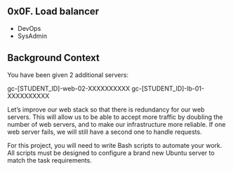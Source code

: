 ## 0x0F. Load balancer
* DevOps
* SysAdmin

## Background Context
You have been given 2 additional servers:

gc-[STUDENT_ID]-web-02-XXXXXXXXXX
gc-[STUDENT_ID]-lb-01-XXXXXXXXXX

Let’s improve our web stack so that 
there is redundancy for our web servers. This will allow us to be able to accept more traffic by doubling the number of web servers, and to make our infrastructure more reliable. If one web server fails, we will still have a second one to handle requests.

For this project, you will need to write Bash scripts to automate your work. All scripts must be designed to configure a brand new Ubuntu server to match the task requirements.